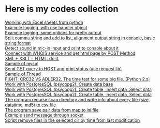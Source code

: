 # Here is my codes collection

<a href="https://github.com/avedensky/SamplesOffPython/blob/master/excel/xls_write.py">Working with Excel sheets from python</a><br>
<a href="https://github.com/avedensky/SamplesOffPython/blob/master/logging/log.py">Example logging, with use handler object</a><br>
<a href="https://github.com/avedensky/SamplesOffPython/blob/master/logging/log2Console.py">Example logging, some options for pretty output</a><br>
<a href="https://github.com/avedensky/SamplesOffPython/blob/master/strings/parse_str.py">Split comma string and add to list, alignment output string in console, basic string format</a><br>
<a href="https://github.com/avedensky/SamplesOffPython/blob/master/sound-mic-dectect/detectsound.py">Detect sound in mic-in input and print to console about it</a><br>
<a href="https://github.com/avedensky/SamplesOffPython/blob/master/urllib/urlibpost.py">Connect with WHOIS service and get html page by POST Method</a><br>
<a href="https://github.com/avedensky/SamplesOffPython/blob/master/xml-xslt-html/generatorHTML.py">XML + XSLT = HTML, do it.</a><br>
<a href="https://github.com/avedensky/SamplesOffPython/blob/master/mysql/mysql.py">Sample of mysql</a><br>
<a href="https://github.com/avedensky/SamplesOffPython/blob/master/request/checkhostbyget.py">Send GET query to HOST and print status (use request lib)</a><br>
<a href="https://github.com/avedensky/SamplesOffPython/blob/master/thread/threads.py">Sample of Thread</a><br>
<a href="https://github.com/avedensky/SamplesOffPython/blob/master/crc/crc.py">FIGHT: CRC32 VS ADLER32. The time test for some big file. (Python 2.x)</a><br>
<a href="https://github.com/avedensky/SamplesOffPython/blob/master/postgresql/createbd.py">Work with PostgresSQL (psycopg2). Create data base</a><br>
<a href="https://github.com/avedensky/SamplesOffPython/blob/master/postgresql/createtbl_insert_select.py">Work with PostgresSQL (psycopg2). Create table, Insert data, Select data</a><br>
<a href="https://github.com/avedensky/SamplesOffPython/blob/master/postgresql/createtbl_insert_select.py">Work with PostgresSQL (psycopg2). Create table, Insert data, Select data</a><br>
<a href="https://github.com/avedensky/SamplesOffPython/blob/master/dir2csv/dir2csv.py">The program recurse scan directory and write info about every file (size, datatime, md5) to csv file</a><br>
<a href="https://github.com/avedensky/SamplesOffPython/blob/master/voc2ini/voc2ini.py">The program save pair data from map to ini file</a><br>
<a href="https://github.com/avedensky/SamplesOffPython/blob/master/send2socket/send2socket.py">Example send message through socket</a><br>
<a href="https://github.com/avedensky/SamplesOffPython/blob/master/files_remove/remove_files_by_time.py">Script remove files in the selected dir by time from last modification</a><br>



